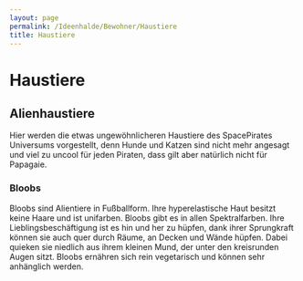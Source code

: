 ```yaml
---
layout: page
permalink: /Ideenhalde/Bewohner/Haustiere
title: Haustiere
---
```


# Haustiere

## Alienhaustiere

Hier werden die etwas ungewöhnlicheren Haustiere des SpacePirates Universums vorgestellt, denn Hunde und Katzen sind nicht mehr angesagt und viel zu uncool für jeden Piraten, dass gilt aber natürlich nicht für Papagaie.

### Bloobs

Bloobs sind Alientiere in Fußballform. Ihre hyperelastische Haut besitzt keine Haare und ist unifarben. Bloobs gibt es in allen Spektralfarben. Ihre Lieblingsbeschäftigung ist es hin und her zu hüpfen, dank ihrer Sprungkraft können sie auch quer durch Räume, an Decken und Wände hüpfen. Dabei quieken sie niedlich aus ihrem kleinen Mund, der unter den kreisrunden Augen sitzt. Bloobs ernähren sich rein vegetarisch und können sehr anhänglich werden.

